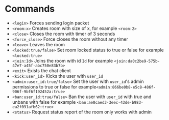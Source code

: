 # Commands
- `<login>` Forces sending login packet
- `<room:x>` Creates room with size of x, for example `<room:2>`
- `<close>` Closes the room with timer of 3 seconds
- `<force_close>` Force closes the room without any timer
- `<leave>` Leaves the room
- `<locked:true/false>` Set room locked status to true or false for example `<locked:true>`
- `<join:Id>` Joins the room with id `Id` for example `<join:da0c2be9-575b-47e7-a45f-abc750e83b7b>`
- `<exit>` Exists the chat client
- `<kick:user_id>` Kicks the user with `user_id`
- `<admin:user_id:true/false>` Set the user with `user_id`'s admin permissions to true or false for example`<admin:866be0b8-e5c8-486f-906f-9bf6f192452a:true>`
- `<ban:user_id:true/false>` Ban the user with `user_id` with true and unbans with false for example `<ban:ae0caed3-3eec-43de-b983-ea2f091afb62:true>`
- `<status>` Request status report of the room only works with admin